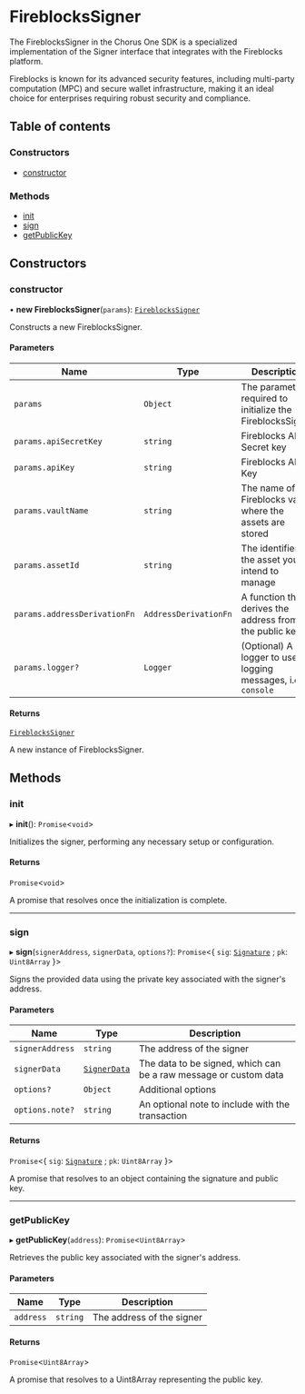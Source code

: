 # FireblocksSigner

The FireblocksSigner in the Chorus One SDK is a specialized implementation of the Signer interface that integrates with the Fireblocks platform.

Fireblocks is known for its advanced security features, including multi-party computation (MPC) and secure wallet infrastructure, making it an ideal choice for enterprises requiring robust security and compliance.

## Table of contents

### Constructors

* [constructor](signer_fireblocks_src.FireblocksSigner.md#constructor)

### Methods

* [init](signer_fireblocks_src.FireblocksSigner.md#init)
* [sign](signer_fireblocks_src.FireblocksSigner.md#sign)
* [getPublicKey](signer_fireblocks_src.FireblocksSigner.md#getpublickey)

## Constructors

### constructor

• **new FireblocksSigner**(`params`): [`FireblocksSigner`](signer_fireblocks_src.FireblocksSigner.md)

Constructs a new FireblocksSigner.

#### Parameters

| Name                         | Type                  | Description                                                    |
| ---------------------------- | --------------------- | -------------------------------------------------------------- |
| `params`                     | `Object`              | The parameters required to initialize the FireblocksSigner     |
| `params.apiSecretKey`        | `string`              | Fireblocks API Secret key                                      |
| `params.apiKey`              | `string`              | Fireblocks API Key                                             |
| `params.vaultName`           | `string`              | The name of the Fireblocks vault where the assets are stored   |
| `params.assetId`             | `string`              | The identifier for the asset you intend to manage              |
| `params.addressDerivationFn` | `AddressDerivationFn` | A function that derives the address from the public key        |
| `params.logger?`             | `Logger`              | (Optional) A logger to use for logging messages, i.e `console` |

#### Returns

[`FireblocksSigner`](signer_fireblocks_src.FireblocksSigner.md)

A new instance of FireblocksSigner.

## Methods

### init

▸ **init**(): `Promise`<`void`>

Initializes the signer, performing any necessary setup or configuration.

#### Returns

`Promise`<`void`>

A promise that resolves once the initialization is complete.

***

### sign

▸ **sign**(`signerAddress`, `signerData`, `options?`): `Promise`<{ `sig`: [`Signature`](../interfaces/signer_src.Signature.md) ; `pk`: `Uint8Array` }>

Signs the provided data using the private key associated with the signer's address.

#### Parameters

| Name            | Type                                                   | Description                                                      |
| --------------- | ------------------------------------------------------ | ---------------------------------------------------------------- |
| `signerAddress` | `string`                                               | The address of the signer                                        |
| `signerData`    | [`SignerData`](../interfaces/signer_src.SignerData.md) | The data to be signed, which can be a raw message or custom data |
| `options?`      | `Object`                                               | Additional options                                               |
| `options.note?` | `string`                                               | An optional note to include with the transaction                 |

#### Returns

`Promise`<{ `sig`: [`Signature`](../interfaces/signer_src.Signature.md) ; `pk`: `Uint8Array` }>

A promise that resolves to an object containing the signature and public key.

***

### getPublicKey

▸ **getPublicKey**(`address`): `Promise`<`Uint8Array`>

Retrieves the public key associated with the signer's address.

#### Parameters

| Name      | Type     | Description               |
| --------- | -------- | ------------------------- |
| `address` | `string` | The address of the signer |

#### Returns

`Promise`<`Uint8Array`>

A promise that resolves to a Uint8Array representing the public key.
